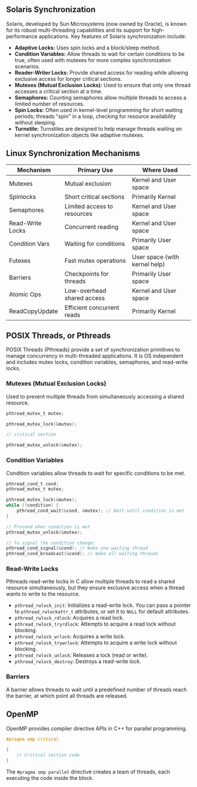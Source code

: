 ## Solaris Synchronization

Solaris, developed by Sun Microsystems (now owned by Oracle), is known for its robust multi-threading capabilities and its support for high-performance applications. Key features of Solaris synchronization include:

* **Adaptive Locks:** Uses spin locks and a block/sleep method.
* **Condition Variables:** Allow threads to wait for certain conditions to be true, often used with mutexes for more complex synchronization scenarios.
* **Reader-Writer Locks:** Provide shared access for reading while allowing exclusive access for longer critical sections.
* **Mutexes (Mutual Exclusion Locks):** Used to ensure that only one thread accesses a critical section at a time.
* **Semaphores:** Counting semaphores allow multiple threads to access a limited number of resources.
* **Spin Locks:** Often used in kernel-level programming for short waiting periods; threads "spin" in a loop, checking for resource availability without sleeping.
* **Turnstile:** Turnstiles are designed to help manage threads waiting on kernel synchronization objects like adaptive mutexes.

## Linux Synchronization Mechanisms

| Mechanism         | Primary Use                     | Where Used            |
|-------------------|---------------------------------|-----------------------|
| Mutexes           | Mutual exclusion                | Kernel and User space |
| Spinlocks         | Short critical sections         | Primarily Kernel      |
| Semaphores        | Limited access to resources     | Kernel and User space |
| Read-Write Locks  | Concurrent reading              | Kernel and User space |
| Condition Vars    | Waiting for conditions          | Primarily User space  |
| Futexes           | Fast mutex operations           | User space (with kernel help) |
| Barriers          | Checkpoints for threads         | Primarily User space  |
| Atomic Ops        | Low-overhead shared access      | Kernel and User space |
| ReadCopyUpdate    | Efficient concurrent reads      | Primarily Kernel      |

## POSIX Threads, or Pthreads

POSIX Threads (Pthreads) provide a set of synchronization primitives to manage concurrency in multi-threaded applications. It is OS independent and includes mutex locks, condition variables, semaphores, and read-write locks.

### Mutexes (Mutual Exclusion Locks)

Used to prevent multiple threads from simultaneously accessing a shared resource.

```c
pthread_mutex_t mutex;

pthread_mutex_lock(&mutex);

// critical section

pthread_mutex_unlock(&mutex);
```

### Condition Variables

Condition variables allow threads to wait for specific conditions to be met.

```c
pthread_cond_t cond;
pthread_mutex_t mutex;

pthread_mutex_lock(&mutex);
while (!condition) {
    pthread_cond_wait(&cond, &mutex); // Wait until condition is met
}

// Proceed when condition is met
pthread_mutex_unlock(&mutex);

// To signal the condition change:
pthread_cond_signal(&cond); // Wake one waiting thread
pthread_cond_broadcast(&cond); // Wake all waiting threads
```

### Read-Write Locks

Pthreads read-write locks in C allow multiple threads to read a shared resource simultaneously, but they ensure exclusive access when a thread wants to write to the resource.

* `pthread_rwlock_init`: Initializes a read-write lock. You can pass a pointer to `pthread_rwlockattr_t` attributes, or set it to `NULL` for default attributes.
* `pthread_rwlock_rdlock`: Acquires a read lock.
* `pthread_rwlock_tryrdlock`: Attempts to acquire a read lock without blocking.
* `pthread_rwlock_wrlock`: Acquires a write lock.
* `pthread_rwlock_trywrlock`: Attempts to acquire a write lock without blocking.
* `pthread_rwlock_unlock`: Releases a lock (read or write).
* `pthread_rwlock_destroy`: Destroys a read-write lock.

### Barriers

A barrier allows threads to wait until a predefined number of threads reach the barrier, at which point all threads are released.

## OpenMP

OpenMP provides compiler directive APIs in C++ for parallel programming.

```c++
#pragma omp critical

{
    // Critical section code
}
```

The `#pragma omp parallel` directive creates a team of threads, each executing the code inside the block.